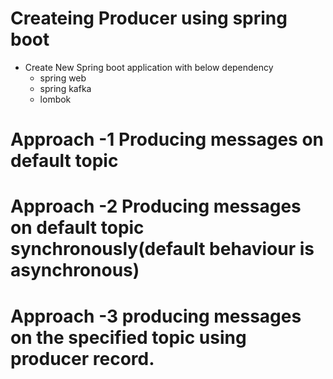 # Createing Producer using spring boot
  - Create New Spring boot application with below dependency
     - spring web
     - spring kafka
     - lombok
# Approach -1 Producing messages on default topic 
# Approach -2 Producing messages on default topic synchronously(default behaviour is asynchronous)
# Approach -3 producing messages on the specified topic using producer record.

